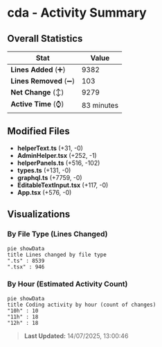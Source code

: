 # cda - Activity Summary 

## Overall Statistics

| Stat                   | Value                                                             |
| ---------------------- | ----------------------------------------------------------------- |
| **Lines Added** (➕)   | 9382                                          |
| **Lines Removed** (➖) | 103                                        |
| **Net Change** (↕)    | 9279                |
| **Active Time** (⌚)   | 83 minutes |


## Modified Files
- **helperText.ts** (+31, -0)
- **AdminHelper.tsx** (+252, -1)
- **helperPanels.ts** (+516, -102)
- **types.ts** (+131, -0)
- **graphql.ts** (+7759, -0)
- **EditableTextInput.tsx** (+117, -0)
- **App.tsx** (+576, -0)

## Visualizations

### By File Type (Lines Changed)

```mermaid
pie showData
title Lines changed by file type
".ts" : 8539
".tsx" : 946
```

### By Hour (Estimated Activity Count)

```mermaid
pie showData
title Coding activity by hour (count of changes)
"10h" : 10
"11h" : 18
"12h" : 18
```


> **Last Updated:** 14/07/2025, 13:00:46